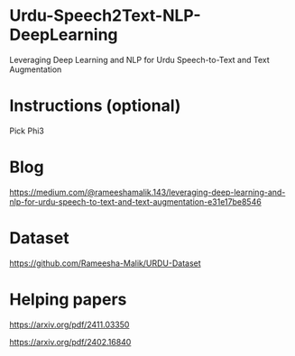 # Urdu-Speech2Text-NLP-DeepLearning
Leveraging Deep Learning and NLP for Urdu Speech-to-Text and Text Augmentation
# Instructions (optional)
Pick Phi3
# Blog
https://medium.com/@rameeshamalik.143/leveraging-deep-learning-and-nlp-for-urdu-speech-to-text-and-text-augmentation-e31e17be8546
# Dataset
https://github.com/Rameesha-Malik/URDU-Dataset
# Helping papers
https://arxiv.org/pdf/2411.03350

https://arxiv.org/pdf/2402.16840

